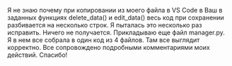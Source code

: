 Я не знаю почему при копировании из моего файла в VS Code в Ваш в заданных функциях delete_data() и edit_data() весь код при сохранении разбивается на несколько строк. Я пыталась это несколько раз исправить. Ничего не получается. Прикладываю еще файл manager.py. Я в нем все собрала в один код из 4 файлов. Там все выглядит корректно. Все сопровождено подробными комментариями моих действий. Спасибо!